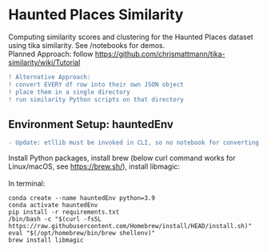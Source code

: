 # Haunted Places Similarity
Computing similarity scores and clustering for the Haunted Places dataset using tika similarity. See /notebooks for demos.<br>
Planned Approach: follow https://github.com/chrismattmann/tika-similarity/wiki/Tutorial <br>
```diff
! Alternative Approach:
! convert EVERY df row into their own JSON object
! place them in a single directory
! run similarity Python scripts on that directory
```

## Environment Setup: hauntedEnv
```diff
- Update: etllib must be invoked in CLI, so no notebook for converting TSV to JSON
```
Install Python packages, install brew (below curl command works for Linux/macOS, see https://brew.sh/), install libmagic:<br><br>
In terminal:
```
conda create --name hauntedEnv python=3.9
conda activate hauntedEnv
pip install -r requirements.txt
/bin/bash -c "$(curl -fsSL https://raw.githubusercontent.com/Homebrew/install/HEAD/install.sh)"
eval "$(/opt/homebrew/bin/brew shellenv)"
brew install libmagic
```
